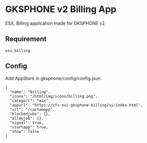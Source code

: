 # GKSPHONE v2 Billing App
ESX, Billing application made for GKSPHONE v2

## Requirement
    esx_billing

## Config

Add AppStore in gksphone/config/config.json

    {
      "name": "Billing",
      "icons": "/html/img/icons/billing.png",
      "categori": "mix",
      "appurl": "https://cfx-nui-gksphone-billing/ui/index.html",
      "url": "/customapp",
      "blockedjobs": {},
      "allowjob": {},
      "signal": true,
      "startapp": true,
      "show": false
    }
